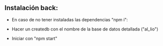 ## Instalación back:

- En caso de no tener instaladas las dependencias "npm i":

- Hacer un createdb con el nombre de la base de datos detallada ("al_lio")

- Iniciar con "npm start"